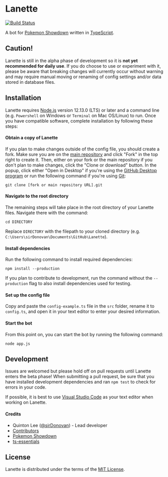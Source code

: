 # Lanette
[![Build Status](https://api.travis-ci.com/sirDonovan/Lanette.svg?branch=master)](https://travis-ci.com/sirDonovan/Lanette)

A bot for [Pokemon Showdown](https://github.com/Zarel/Pokemon-Showdown) written in [TypeScript](https://www.typescriptlang.org/).

## Caution!
Lanette is still in the alpha phase of development so it is **not yet recommended for daily use**. If you do choose to use or experiment with it, please be aware that breaking changes will currently occur without warning and may require manual moving or renaming of config settings and/or data stored in database files.

## Installation
Lanette requires [Node.js](https://nodejs.org/) version 12.13.0 (LTS) or later and a command line (e.g. `Powershell` on Windows or `Terminal` on Mac OS/Linux) to run. Once you have compatible software, complete installation by following these steps:

#### Obtain a copy of Lanette
If you plan to make changes outside of the config file, you should create a fork. Make sure you are on the [main repository](https://github.com/sirDonovan/Lanette) and click "Fork" in the top right to create it. Then, either on your fork or the main repository if you don't plan to make changes, click the "Clone or download" button. In the popup, click either "Open in Desktop" if you're using the [GitHub Desktop program](https://desktop.github.com/) or run the following command if you're using [Git](https://git-scm.com/):

`git clone [fork or main repository URL].git`

#### Navigate to the root directory
The remaining steps will take place in the root directory of your Lanette files. Navigate there with the command:

`cd DIRECTORY`

Replace `DIRECTORY` with the filepath to your cloned directory (e.g. `C:\Users\sirDonovan\Documents\GitHub\Lanette`).

#### Install dependencies
Run the following command to install required dependencies:

`npm install --production`

If you plan to contribute to development, run the command without the `--production` flag to also install dependencies used for testing.

#### Set up the config file
Copy and paste the `config-example.ts` file in the `src` folder, rename it to `config.ts`, and open it in your text editor to enter your desired information.

#### Start the bot
From this point on, you can start the bot by running the following command:

`node app.js`

## Development
Issues are welcomed but please hold off on pull requests until Lanette enters the beta phase! When submitting a pull request, be sure that you have installed development dependencies and ran `npm test` to check for errors in your code.

If possible, it is best to use [Visual Studio Code](https://code.visualstudio.com/) as your text editor when working on Lanette.

#### Credits
* Quinton Lee ([@sirDonovan](https://github.com/sirDonovan)) - Lead developer
* [Contributors](https://github.com/sirDonovan/Lanette/graphs/contributors)
* [Pokemon Showdown](https://github.com/Zarel/Pokemon-Showdown)
* [ts-essentials](https://github.com/krzkaczor/ts-essentials)

## License
Lanette is distributed under the terms of the [MIT License](https://github.com/sirDonovan/Lanette/blob/master/LICENSE).
